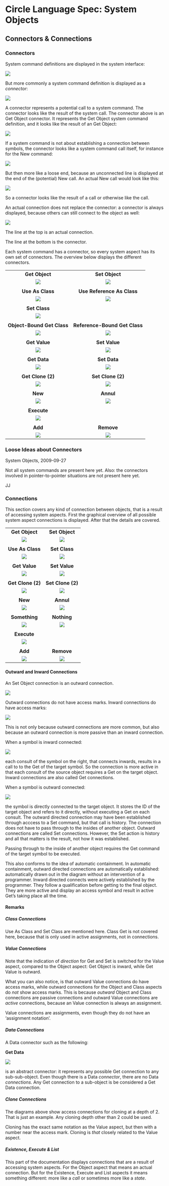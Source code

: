 ﻿Circle Language Spec: System Objects
====================================

Connectors & Connections
------------------------

### Connectors

System command definitions are displayed in the system interface:

![](images/4.%20Connectors%20&%20Connections.001.png)

But more commonly a system command definition is displayed as a *connector*:

![](images/4.%20Connectors%20&%20Connections.002.png)

A connector represents a potential call to a system command. The connector looks like the result of the system call. The connector above is an Get Object connector. It represents the Get Object system command definition, and it looks like the result of an Get Object:

![](images/4.%20Connectors%20&%20Connections.003.png)

If a system command is not about establishing a connection between symbols, the connector looks like a system command call itself, for instance for the New command:

![](images/4.%20Connectors%20&%20Connections.004.png)

But then more like a loose end, because an unconnected line is displayed at the end of the (potential) New call. An actual New call would look like this:

![](images/4.%20Connectors%20&%20Connections.005.png)

So a connector looks like the result of a call or otherwise like the call.

An actual connection does not replace the connector: a connector is always displayed, because others can still connect to the object as well:

![](images/4.%20Connectors%20&%20Connections.006.png)

The line at the top is an actual connection.

The line at the bottom is the connector.

Each system command has a connector, so every system aspect has its own set of connectors. The overview below displays the different connectors.


|                                                       |                                                       |
|:-----------------------------------------------------:|:-----------------------------------------------------:|
|                    __Get Object__                     |                    __Set Object__                     |
| ![](images/4.%20Connectors%20&%20Connections.002.png) | ![](images/4.%20Connectors%20&%20Connections.007.png) |
|                                                       |                                                       |
|                   __Use As Class__                    |              __Use Reference As Class__               |
| ![](images/4.%20Connectors%20&%20Connections.008.png) | ![](images/4.%20Connectors%20&%20Connections.009.png) |
|                                                       |                                                       |
|                     __Set Class__                     |                                                       |
| ![](images/4.%20Connectors%20&%20Connections.010.png) |                                                       |
|                                                       |                                                       |
|              __Object-Bound Get Class__               |             __Reference-Bound Get Class__             |
| ![](images/4.%20Connectors%20&%20Connections.011.png) | ![](images/4.%20Connectors%20&%20Connections.012.png) |
|                                                       |                                                       |
|                     __Get Value__                     |                     __Set Value__                     |
| ![](images/4.%20Connectors%20&%20Connections.013.png) | ![](images/4.%20Connectors%20&%20Connections.014.png) |
|                                                       |                                                       |
|                     __Get Data__                      |                     __Set Data__                      |
| ![](images/4.%20Connectors%20&%20Connections.015.png) | ![](images/4.%20Connectors%20&%20Connections.016.png) |
|                                                       |                                                       |
|                   __Get Clone (2)__                   |                   __Set Clone (2)__                   |
| ![](images/4.%20Connectors%20&%20Connections.017.png) | ![](images/4.%20Connectors%20&%20Connections.018.png) |
|                                                       |                                                       |
|                        __New__                        |                       __Annul__                       |
| ![](images/4.%20Connectors%20&%20Connections.004.png) | ![](images/4.%20Connectors%20&%20Connections.019.png) |
|                                                       |                                                       |
|                      __Execute__                      |                                                       |
| ![](images/4.%20Connectors%20&%20Connections.020.png) |                                                       |
|                                                       |                                                       |
|                        __Add__                        |                      __Remove__                       |
| ![](images/4.%20Connectors%20&%20Connections.021.png) | ![](images/4.%20Connectors%20&%20Connections.022.png) |

### Loose Ideas about Connectors

System Objects,
2009-09-27

Not all system commands are present here yet.
Also: the connectors involved in pointer-to-pointer situations are not present here yet.

JJ

### Connections

This section covers any kind of connection between objects, that is a result of accessing system aspects. First the graphical overview of all possible system aspect connections is displayed. After that the details are covered.

|                                                       |                                                       |
|:-----------------------------------------------------:|:-----------------------------------------------------:|
|                    __Get Object__                     |                    __Set Object__                     |
| ![](images/4.%20Connectors%20&%20Connections.003.png) | ![](images/4.%20Connectors%20&%20Connections.023.png) |
|                                                       |                                                       |
|                   __Use As Class__                    |                     __Set Class__                     |
| ![](images/4.%20Connectors%20&%20Connections.024.png) | ![](images/4.%20Connectors%20&%20Connections.025.png) |
|                                                       |                                                       |
|                     __Get Value__                     |                     __Set Value__                     |
| ![](images/4.%20Connectors%20&%20Connections.026.png) | ![](images/4.%20Connectors%20&%20Connections.027.png) |
|                                                       |                                                       |
|                   __Get Clone (2)__                   |                   __Set Clone (2)__                   |
| ![](images/4.%20Connectors%20&%20Connections.028.png) | ![](images/4.%20Connectors%20&%20Connections.029.png) |
|                                                       |                                                       |
|                        __New__                        |                       __Annul__                       |
| ![](images/4.%20Connectors%20&%20Connections.030.png) | ![](images/4.%20Connectors%20&%20Connections.031.png) |
|                                                       |                                                       |
|                     __Something__                     |                      __Nothing__                      |
| ![](images/4.%20Connectors%20&%20Connections.032.png) | ![](images/4.%20Connectors%20&%20Connections.033.png) |
|                                                       |                                                       |
|                      __Execute__                      |                                                       |
| ![](images/4.%20Connectors%20&%20Connections.034.png) |                                                       |
|                                                       |                                                       |
|                        __Add__                        |                      __Remove__                       |
| ![](images/4.%20Connectors%20&%20Connections.035.png) | ![](images/4.%20Connectors%20&%20Connections.036.png) |

#### Outward and Inward Connections

An Set Object connection is an outward connection.

![](images/4.%20Connectors%20&%20Connections.023.png)

Outward connections do not have access marks. Inward connections do have access marks:

![](images/4.%20Connectors%20&%20Connections.003.png)

This is not only because outward connections are more common, but also because an outward connection is more passive than an inward connection.

When a symbol is inward connected:

![](images/4.%20Connectors%20&%20Connections.037.png)

each consult of the symbol on the right, that connects inwards, results in a call to to the Get of the target symbol. So the connection is more active in that each consult of the source object requires a Get on the target object. Inward connections are also called Get connections.

When a symbol is outward connected:

![](images/4.%20Connectors%20&%20Connections.038.png)

the symbol is directly connected to the target object. It stores the ID of the target object and refers to it directly, without executing a Get on each consult. The outward directed connection may have been established through acccess to a Set command, but that call is history. The connection does not have to pass through to the insides of another object. Outward connections are called Set connections. However, the Set action is history and all that matters is the result, not how it was established.

Passing through to the inside of another object requires the Get command of the target symbol to be executed.

This also conforms to the idea of automatic containment. In automatic containment, outward directed connections are automatically established: automatically drawn out in the diagram without an intervention of a programmer. Inward directed connects were actively established by the programmer. They follow a qualification before getting to the final object. They are more active and display an access symbol and result in active Get’s taking place all the time.

#### Remarks

##### Class Connections

Use As Class and Set Class are mentioned here. Class Get is not covered here, because that is only used in active assignments, not in connections.

##### Value Connections

Note that the indication of *direction* for Get and Set is switched for the Value aspect, compared to the Object aspect: Get Object is inward, while Get Value is outward.

What you can also notice, is that outward Value connections do have access marks, while outward connections for the Object and Class aspects do *not* show access marks. This is because *outward* Object and Class connections are passive connections and outward Value connections are *active* connections, because an Value connection is always an assignment.

Value connections are assignments, even though they do not have an ‘assignment notation’.

##### Data Connections

A Data connector such as the following:

__Get Data__

![](images/4.%20Connectors%20&%20Connections.039.png)

is an abstract connector: it represents any possible Get connection to any sub-sub-object. Even though there is a Data *connector*, there are no Data *connections*. Any Get connection to a sub-object is be considered a Get Data connection.

##### Clone Connections

The diagrams above show access connections for cloning at a depth of 2. That is just an example. Any cloning depth other than 2 could be used.

Cloning has the exact same notation as the Value aspect, but then with a number near the access mark. Cloning is *that* closely related to the Value aspect.

##### Existence, Execute & List

This part of the documentation displays connections that are a result of accessing system aspects. For the Object aspect that means an actual connection. But for the Existence, Execute and List aspects it means something different: more like a *call* or sometimes more like a *state*.